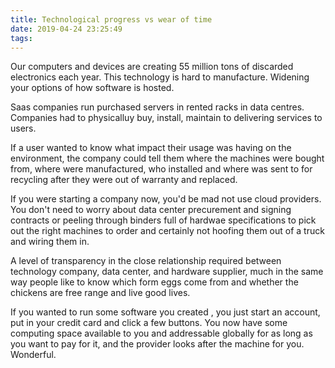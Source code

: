 ```yaml
---
title: Technological progress vs wear of time
date: 2019-04-24 23:25:49
tags:
---
```

Our computers and devices are creating 55 million tons of discarded electronics each year. This technology is hard to manufacture. Widening your options of how software is hosted.

Saas companies run purchased servers in rented racks in data centres. Companies had to physicalluy buy, install, maintain to delivering services to users.

If a user wanted to know what impact their usage was having on the environment, the company could tell them where the machines were bought from, where were manufactured, who installed and where was sent to for recycling after they were out of warranty and replaced. 


If you were starting a company now, you'd be mad not use cloud providers. You don't need to worry about data center precurement and signing contracts or peeling through binders full of hardwae specifications to pick out the right machines to order and certainly not hoofing them out of a truck and wiring them in. 

A level of transparency in the close relationship required between technology company, data center, and hardware supplier, much in the same way people like to know which form eggs come from and whether the chickens are free range and live good lives.

If you wanted to run some software you created , you just start an account, put in your credit card and click a few buttons. You now have some computing space available to you and addressable globally for as long as you want to pay for it, and the provider looks after the machine for you. Wonderful.